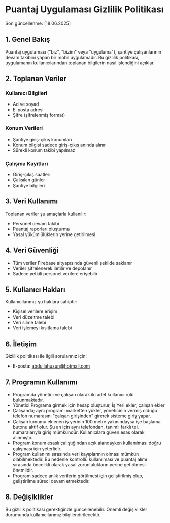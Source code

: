 # Puantaj Uygulaması Gizlilik Politikası

Son güncellenme: [18.06.2025]

## 1. Genel Bakış

Puantaj uygulaması ("biz", "bizim" veya "uygulama"), şantiye çalışanlarının devam takibini yapan bir mobil uygulamadır. Bu gizlilik politikası, uygulamanın kullanıcılarından toplanan bilgilerin nasıl işlendiğini açıklar.

## 2. Toplanan Veriler

### Kullanıcı Bilgileri
- Ad ve soyad
- E-posta adresi
- Şifre (şifrelenmiş format)

### Konum Verileri
- Şantiye giriş-çıkış konumları
- Konum bilgisi sadece giriş-çıkış anında alınır
- Sürekli konum takibi yapılmaz

### Çalışma Kayıtları
- Giriş-çıkış saatleri
- Çalışılan günler
- Şantiye bilgileri

## 3. Veri Kullanımı

Toplanan veriler şu amaçlarla kullanılır:
- Personel devam takibi
- Puantaj raporları oluşturma
- Yasal yükümlülüklerin yerine getirilmesi

## 4. Veri Güvenliği

- Tüm veriler Firebase altyapısında güvenli şekilde saklanır
- Veriler şifrelenerek iletilir ve depolanır
- Sadece yetkili personel verilere erişebilir

## 5. Kullanıcı Hakları

Kullanıcılarımız şu haklara sahiptir:
- Kişisel verilere erişim
- Veri düzeltme talebi
- Veri silme talebi
- Veri işlemeyi kısıtlama talebi

## 6. İletişim

Gizlilik politikası ile ilgili sorularınız için:
- E-posta: abdullahuzun@hotmail.com


## 7. Programın Kullanımı
- Programda yönetici ve çalışan olarak iki adet kullanıcı rolü bulunmaktadır.
- Yönetici Programa girmek için hesap oluşturur, İş Yeri ekler, çalışan ekler
- Çalışanda; aynı programı marketten yükler, yöneticinin vermiş olduğu telefon numarasını "çalışan girişinden" girerek sisteme giriş yapar.
- Çalışan konumu eklenen iş yerinin 100 metre yakınındaysa işe başlama butonu aktif olur. Şu an için aynı telefondan, tanımlı farklı tel. numaralarıyla giriş mümkündür. Kullanıcılara güven esas olarak alınmıştır.
- Program konum esaslı çalıştığından açık alandayken kullanılması doğru çalışması için yeterlidir.
- Program kullanımı sırasında veri kayıplarının olması mümkün olabilmektedir. Bu nedenle kontrollü kullanılması ve puantaj alımı sırasında öncelikli olarak yasal zorunlulukların yerine getirilmesi önemlidir.
- Program sadece anlık verilerin görülmesi için geliştirilmiş olup, geliştirilme süreci devam etmektedir.
  
## 8. Değişiklikler

Bu gizlilik politikası gerektiğinde güncellenebilir. Önemli değişiklikler durumunda kullanıcılarımız bilgilendirilecektir.
